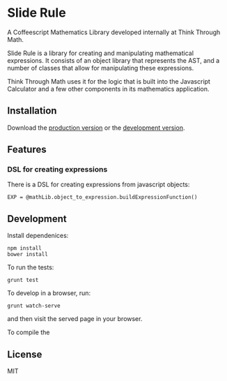 # Slide Rule

A Coffeescript Mathematics Library developed internally at Think
Through Math.

Slide Rule is a library for creating and manipulating mathematical
expressions.
It consists of an object library that represents the AST, and a number
of classes that allow for manipulating these expressions.

Think Through Math uses it for the logic that is built into the
Javascript Calculator
and a few other components in its mathematics application.

## Installation

Download the [production version][min] or the [development version][max].

## Features


### DSL for creating expressions

There is a DSL for creating expressions from javascript objects:

    EXP = @mathLib.object_to_expression.buildExpressionFunction()

## Development

Install dependenices:

    npm install
    bower install

To run the tests:

    grunt test

To develop in a browser, run:

    grunt watch-serve

and then visit the served page in your browser.

To compile the

## License

MIT


[min]: https://raw.github.com/thinkthroughmath/ttm-coffeescript-math/master/dist/ttm-coffeescript-math.min.js
[max]: https://raw.github.com/thinkthroughmath/ttm-coffeescript-math/master/dist/ttm-coffeescript-math.js

